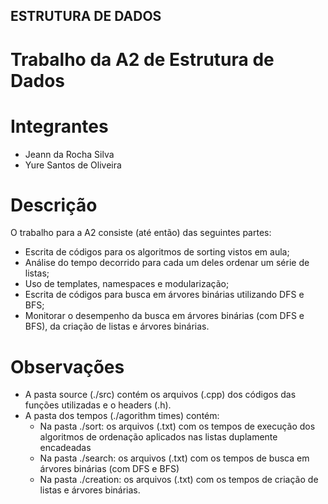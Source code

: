 ## ESTRUTURA DE DADOS

# Trabalho da A2 de Estrutura de Dados

# Integrantes
- Jeann da Rocha Silva
- Yure Santos de Oliveira

# Descrição
O trabalho para a A2 consiste (até então) das seguintes partes:
- Escrita de códigos para os algoritmos de sorting vistos em aula;
- Análise do tempo decorrido para cada um deles ordenar um série de listas;
- Uso de templates, namespaces e modularização;
- Escrita de códigos para busca em árvores binárias utilizando DFS e BFS;
- Monitorar o desempenho da busca em árvores binárias (com DFS e BFS), da criação de listas e árvores binárias.

# Observações
- A pasta source (./src) contém os arquivos (.cpp) dos códigos das funções utilizadas e o headers (.h).
- A pasta dos tempos (./agorithm times) contém:
    - Na pasta ./sort: os arquivos (.txt) com os tempos de execução dos algoritmos de ordenação aplicados nas listas duplamente encadeadas
    - Na pasta ./search: os arquivos (.txt) com os tempos de busca em árvores binárias (com DFS e BFS)
    - Na pasta ./creation: os arquivos (.txt) com os tempos de criação de listas e árvores binárias.
